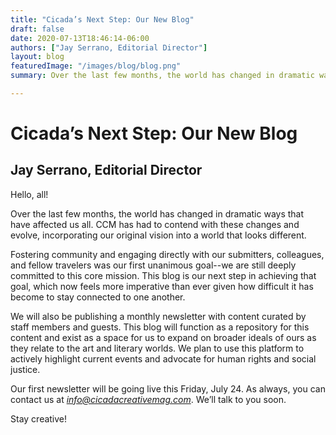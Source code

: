 ```yaml
---
title: "Cicada’s Next Step: Our New Blog"
draft: false
date: 2020-07-13T18:46:14-06:00
authors: ["Jay Serrano, Editorial Director"]
layout: blog
featuredImage: "/images/blog/blog.png"
summary: Over the last few months, the world has changed in dramatic ways that have affected us all. CCM has had to contend with these changes and evolve, incorporating our original vision into a world that looks different. 

---
```


# Cicada’s Next Step: Our New Blog

## Jay Serrano, Editorial Director

Hello, all!

Over the last few months, the world has changed in dramatic ways that have affected us all. CCM has had to contend with these changes and evolve, incorporating our original vision into a world that looks different. 

Fostering community and engaging directly with our submitters, colleagues, and fellow travelers was our first unanimous goal--we are still deeply committed to this core mission. This blog is our next step in achieving that goal, which now feels more imperative than ever given how difficult it has become to stay connected to one another.

We will also be publishing a monthly newsletter with content curated by staff members and guests. This blog will function as a repository for this content and exist as a space for us to expand on broader ideals of ours as they relate to the art and literary worlds. We plan to use this platform to actively highlight current events and advocate for human rights and social justice.

Our first newsletter will be going live this Friday, July 24. As always, you can contact us at *info@cicadacreativemag.com*. We’ll talk to you soon.

Stay creative!
